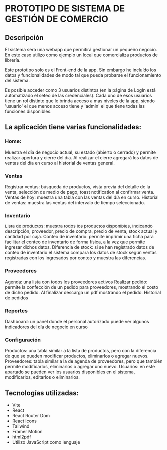 # PROTOTIPO DE SISTEMA DE GESTIÓN DE COMERCIO

## Descripción

El sistema será una webapp que permitirá gestionar un pequeño negocio. En este caso utilizo como ejemplo un local que comercializa productos de librería.

Este prototipo solo es el Front-end de la app. Sin embargo he incluído los datos y funcionalidades de modo tal que pueda probarse el funcionamiento del sistema.

Es posible acceder como 3 usuarios distintos (en la página de LogIn está automatizado el seteo de las credenciales).
Cada uno de esos usuarios tiene un rol distinto que le brinda acceso a mas niveles de la app, siendo 'usuario' el que 
menos acceso tiene y 'admin' el que tiene todas las funciones disponibles.

## La aplicación tiene varias funcionalidades:

### Home:
Muestra el día de negocio actual, su estado (abierto o cerrado) y permite realizar apertura y cierre del día.
Al realizar el cierre agregará los datos de ventas del día en curso al historial de ventas general.

### Ventas
Registrar ventas: búsqueda de productos, vista previa del detalle de la venta, selección de medio de pago, toast notification al confirmar venta.
Ventas de hoy: muestra una tabla con las ventas del día en curso.
Historial de ventas: muestra las ventas del intervalo de tiempo seleccionado.

### Inventario
Lista de productos: muestra todos los productos disponibles, indicando descripción, proveedor, precio de compra, precio de venta, stock actual y cantidad por caja.
Conteo de inventario: permite imprimir una ficha para facilitar el conteo de inventario de forma física, a la vez que permite ingresar dichos datos.
Diferencia de stock: si se han registrado datos de conteo de inventario el sistema compara los datos de stock según ventas registradas con los ingresados por conteo y muestra las diferencias.

### Proveedores
Agenda: una lista con todos los proveedores activos
Realizar pedido: permite la confección de un pedido para proveedores, mostrando el costo de dicho pedido. Al finalizar descarga un pdf mostrando el pedido.
Historial de pedidos

### Reportes
Dashboard: un panel donde el personal autorizado puede ver algunos indicadores del día de negocio en curso

### Configuración
Productos: una tabla similar a la lista de productos, pero con la diferencia de que se pueden modificar productos, eliminarlos o agregar nuevos.
Proveedores: tabla similar a la de agenda de proveedores, pero que también permite modificarlos, eliminarlos o agregar uno nuevo.
Usuarios: en este apartado se pueden ver los usuarios disponibles en el sistema, modificarlos, editarlos o eliminarlos.

## Tecnologías utilizadas:
- Vite
- React
- React Router Dom
- React Icons
- Tailwind
- Framer Motion
- html2pdf
- Utilizo JavaScript como lenguaje
